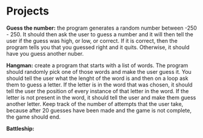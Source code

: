# Projects

**Guess the number:** the program generates a random number between -250 - 250.
It should then ask the user to guess a number and it will then tell the user if
the guess was high, or low, or correct.  If it is correct, then the program
tells you that you guessed right and it quits. Otherwise, it should have you
guess another nuber.

**Hangman:** create a program that starts with a list of words. The program
should randomly pick one of those words and make the user guess it. You should
tell the user what the lenght of the word is and then on a loop ask them to
guess a letter. If the letter is in the word that was chosen, it should tell
the user the position of every instance of that letter in the word. If the
letter is not present in the word, it should tell the user and make them guess
another letter. Keep track of the number of attempts that the user take,
because after 20 guesses have been made and the game is not complete, the game
should end.

**Battleship:**
